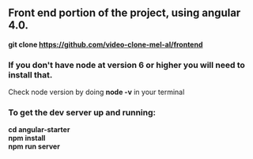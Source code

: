 ## Front end portion of the project, using angular 4.0.


**git clone https://github.com/video-clone-mel-al/frontend**

### If you don't have node at version 6 or higher you will need to install that.    
Check node version by doing **node -v** in your terminal

### To get the dev server up and running:
**cd angular-starter**  
**npm install**  
**npm run server**
